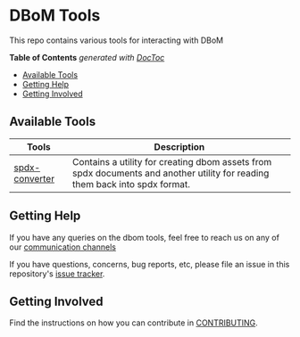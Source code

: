 # DBoM Tools

This repo contains various tools for interacting with DBoM

<!-- START doctoc generated TOC please keep comment here to allow auto update -->
<!-- DON'T EDIT THIS SECTION, INSTEAD RE-RUN doctoc TO UPDATE -->
**Table of Contents**  *generated with [DocToc](https://github.com/thlorenz/doctoc)*

- [Available Tools](#available-tools)
- [Getting Help](#getting-help)
- [Getting Involved](#getting-involved)

<!-- END doctoc generated TOC please keep comment here to allow auto update -->


## Available Tools
| Tools                                                                             | Description                                                                                                                 |
|-----------------------------------------------------------------------------------|-----------------------------------------------------------------------------------------------------------------------------|
| [spdx-converter](https://github.com/DBOMproject/tools/tree/master/spdx-converter) | Contains a utility for creating dbom assets from spdx documents and another utility for reading them back into spdx format. |
## Getting Help

If you have any queries on the dbom tools, feel free to reach us on any of our [communication channels](https://github.com/DBOMproject/community/blob/master/COMMUNICATION.md) 

If you have questions, concerns, bug reports, etc, please file an issue in this repository's [issue tracker](https://github.com/DBOMproject/tools/issues).

## Getting Involved

Find the instructions on how you can contribute in [CONTRIBUTING](CONTRIBUTING.md).